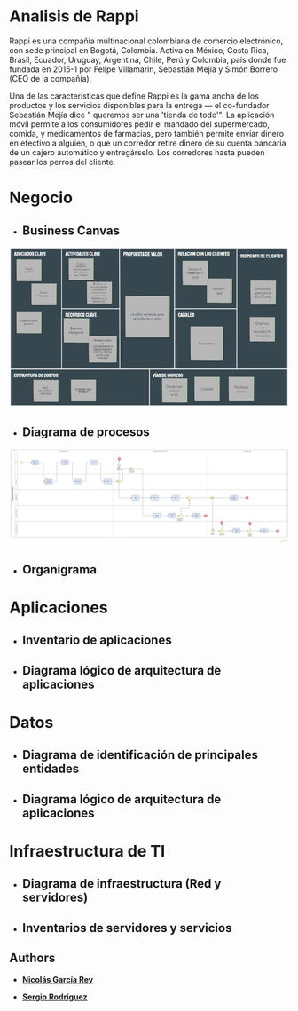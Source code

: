 # Analisis de Rappi

Rappi es una compañía multinacional colombiana de comercio electrónico, con sede principal en Bogotá, Colombia. Activa en México, Costa Rica, Brasil, Ecuador, Uruguay, Argentina, Chile, Perú y Colombia, país donde fue fundada en 2015-1​ por Felipe Villamarin, Sebastián Mejía y Simón Borrero (CEO de la compañía).

Una de las características que define Rappi es la gama ancha de los productos y los servicios disponibles para la entrega — el co-fundador Sebastián Mejía dice " queremos ser una 'tienda de todo'". La aplicación móvil permite a los consumidores pedir el mandado del supermercado, comida, y medicamentos de farmacias, pero también permite enviar dinero en efectivo a alguien, o que un corredor retire dinero de su cuenta bancaria de un cajero automático y entregárselo. Los corredores hasta pueden pasear los perros del cliente.


# Negocio


 - ## Business Canvas
 
 ![](canvas-rappi.png)
 - ## Diagrama de procesos
 ![](rappi.png)
 - ## Organigrama

# Aplicaciones
- ## Inventario de aplicaciones
 - ## Diagrama lógico de arquitectura de aplicaciones

# Datos
- ## Diagrama de identificación de principales entidades
 - ## Diagrama lógico de arquitectura de aplicaciones

# Infraestructura de TI
- ## Diagrama de infraestructura (Red y servidores)
 - ## Inventarios de servidores y servicios

## Authors
* **[Nicolás García Rey](https://github.com/nicoga97)**

 * **[Sergio Rodríguez](https://github.com/SergioRt1)**
